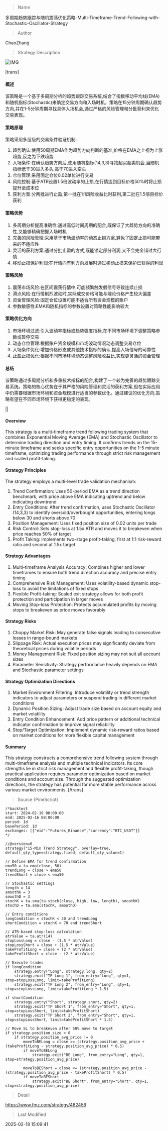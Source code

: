 
> Name

多周期趋势跟踪与随机震荡优化策略-Multi-Timeframe-Trend-Following-with-Stochastic-Oscillator-Strategy

> Author

ChaoZhang

> Strategy Description

![IMG](https://www.fmz.com/upload/asset/1442328dd20e2bf87f9.png)

[trans]
#### 概述
该策略是一个基于多周期分析的趋势跟踪交易系统,结合了指数移动平均线(EMA)和随机指标(Stochastic)来确定交易方向和入场时机。策略在15分钟周期确认趋势方向,并在1-5分钟周期寻找具体入场机会,通过严格的风险管理和分批获利来优化交易表现。

#### 策略原理
策略采用多层级的交易条件验证机制:
1. 趋势确认:使用50周期EMA作为趋势方向判断的基准,价格在EMA之上视为上涨趋势,反之为下跌趋势
2. 入场条件:在确认趋势方向后,使用随机指标(14,3,3)寻找超买超卖机会,当随机指标低于30进入多头,高于70进入空头
3. 仓位管理:采用固定仓位0.02单位进行交易
4. 风险控制:基于ATR设置1.5倍波动率的止损,在行情达到目标价格50%时将止损提升至成本位
5. 获利方案:分两批进行止盈,第一批在1:1风险收益比时获利,第二批在1.5倍目标价获利

#### 策略优势
1. 多周期分析提高准确性:通过高低时间周期的配合,既保证了大趋势方向的准确性,又能够精确把握入场时机
2. 完善的风险管理:采用基于市场波动率的动态止损方案,避免了固定止损可能带来的不适应性
3. 灵活的获利方案:通过分批止盈的方式,既能锁定部分利润,又不会完全错过大行情
4. 移动止损保护利润:在行情向有利方向发展时通过移动止损来保护已获得的利润

#### 策略风险
1. 震荡市场风险:在区间震荡行情中,可能频繁触发假信号导致连续止损
2. 滑点风险:在行情剧烈波动时,实际成交价格可能与理论价格产生较大偏差
3. 资金管理风险:固定仓位设置可能不适合所有资金规模的账户
4. 参数敏感性:EMA和随机指标的参数设置对策略性能影响较大

#### 策略优化方向
1. 市场环境过滤:引入波动率指标或趋势强度指标,在不同市场环境下调整策略参数或暂停交易
2. 动态仓位管理:根据账户资金规模和市场波动情况动态调整交易仓位
3. 入场条件优化:增加价格形态或其他技术指标的确认,提高入场信号的可靠性
4. 止盈止损优化:根据不同市场环境动态调整风险收益比,实现更灵活的资金管理

#### 总结
该策略通过多周期分析和多重技术指标的配合,构建了一个较为完善的趋势跟踪交易系统。策略的核心优势在于其严格的风险管理和灵活的获利方案,但在实际应用中仍需要根据市场环境和资金规模进行适当的参数优化。通过建议的优化方向,策略有望在不同市场环境下获得更稳定的表现。

|| 

#### Overview
This strategy is a multi-timeframe trend following trading system that combines Exponential Moving Average (EMA) and Stochastic Oscillator to determine trading direction and entry timing. It confirms trends on the 15-minute timeframe and seeks specific entry opportunities on the 1-5 minute timeframe, optimizing trading performance through strict risk management and scaled profit-taking.

#### Strategy Principles
The strategy employs a multi-level trade validation mechanism:
1. Trend Confirmation: Uses 50-period EMA as a trend direction benchmark, with price above EMA indicating uptrend and below indicating downtrend
2. Entry Conditions: After trend confirmation, uses Stochastic Oscillator (14,3,3) to identify oversold/overbought opportunities, entering longs below 30 and shorts above 70
3. Position Management: Uses fixed position size of 0.02 units per trade
4. Risk Control: Sets stop-loss at 1.5x ATR and moves it to breakeven when price reaches 50% of target
5. Profit Taking: Implements two-stage profit-taking, first at 1:1 risk-reward ratio and second at 1.5x target

#### Strategy Advantages
1. Multi-timeframe Analysis Accuracy: Combines higher and lower timeframes to ensure both trend direction accuracy and precise entry timing
2. Comprehensive Risk Management: Uses volatility-based dynamic stop-loss to avoid the limitations of fixed stops
3. Flexible Profit-taking: Scaled exit strategy allows for both profit protection and participation in larger moves
4. Moving Stop-loss Protection: Protects accumulated profits by moving stops to breakeven as price moves favorably

#### Strategy Risks
1. Choppy Market Risk: May generate false signals leading to consecutive losses in range-bound markets
2. Slippage Risk: Actual execution prices may significantly deviate from theoretical prices during volatile periods
3. Money Management Risk: Fixed position sizing may not suit all account sizes
4. Parameter Sensitivity: Strategy performance heavily depends on EMA and Stochastic parameter settings

#### Strategy Optimization Directions
1. Market Environment Filtering: Introduce volatility or trend strength indicators to adjust parameters or suspend trading in different market conditions
2. Dynamic Position Sizing: Adjust trade size based on account equity and market volatility
3. Entry Condition Enhancement: Add price pattern or additional technical indicator confirmation to improve signal reliability
4. Stop/Target Optimization: Implement dynamic risk-reward ratios based on market conditions for more flexible capital management

#### Summary
This strategy constructs a comprehensive trend following system through multi-timeframe analysis and multiple technical indicators. Its core strengths lie in strict risk management and flexible profit-taking, though practical application requires parameter optimization based on market conditions and account size. Through the suggested optimization directions, the strategy has potential for more stable performance across various market environments.
[/trans]



> Source (PineScript)

``` pinescript
/*backtest
start: 2024-02-19 00:00:00
end: 2025-02-16 08:00:00
period: 1d
basePeriod: 1d
exchanges: [{"eid":"Futures_Binance","currency":"BTC_USDT"}]
*/

//@version=6
strategy("15-Min Trend Strategy", overlay=true, default_qty_type=strategy.fixed, default_qty_value=1)

// Define EMA for trend confirmation
ema50 = ta.ema(close, 50)
trendLong = close > ema50
trendShort = close < ema50

// Stochastic settings
length = 14
smoothK = 3
smoothD = 3
stochK = ta.sma(ta.stoch(close, high, low, length), smoothK)
stochD = ta.sma(stochK, smoothD)

// Entry conditions
longCondition = stochK < 30 and trendLong
shortCondition = stochK > 70 and trendShort

// ATR-based stop-loss calculation
atrValue = ta.atr(14)
stopLossLong = close - (1.5 * atrValue)
stopLossShort = close + (1.5 * atrValue)
takeProfitLong = close + (2 * atrValue)
takeProfitShort = close - (2 * atrValue)

// Execute trades
if longCondition
    strategy.entry("Long", strategy.long, qty=2)
    strategy.exit("TP Long 1", from_entry="Long", qty=1, stop=stopLossLong, limit=takeProfitLong)
    strategy.exit("TP Long 2", from_entry="Long", qty=1, stop=stopLossLong, limit=takeProfitLong * 1.5)

if shortCondition
    strategy.entry("Short", strategy.short, qty=2)
    strategy.exit("TP Short 1", from_entry="Short", qty=1, stop=stopLossShort, limit=takeProfitShort)
    strategy.exit("TP Short 2", from_entry="Short", qty=1, stop=stopLossShort, limit=takeProfitShort * 1.5)

// Move SL to breakeven after 50% move to target
if strategy.position_size > 0
    if strategy.position_avg_price != 0
        moveToBELong = close >= (strategy.position_avg_price + (takeProfitLong - strategy.position_avg_price) * 0.5)
        if moveToBELong
            strategy.exit("BE Long", from_entry="Long", qty=1, stop=strategy.position_avg_price)
        
        moveToBEShort = close <= (strategy.position_avg_price - (strategy.position_avg_price - takeProfitShort) * 0.5)
        if moveToBEShort
            strategy.exit("BE Short", from_entry="Short", qty=1, stop=strategy.position_avg_price)
```

> Detail

https://www.fmz.com/strategy/482456

> Last Modified

2025-02-18 15:09:41
